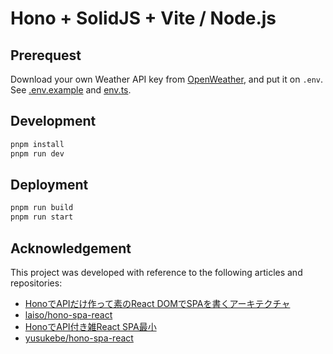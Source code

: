 # Hono + SolidJS + Vite / Node.js

## Prerequest

Download your own Weather API key from [OpenWeather](https://openweathermap.org/), and put it on `.env`.
See [.env.example](./.env.example) and [env.ts](./server/env.ts).

## Development

```bash
pnpm install
pnpm run dev
```

## Deployment

```bash
pnpm run build
pnpm run start
```

## Acknowledgement
This project was developed with reference to the following articles and repositories:

- [HonoでAPIだけ作って素のReact DOMでSPAを書くアーキテクチャ](https://zenn.dev/laiso/articles/c7eba95ce43feb)
- [laiso/hono-spa-react](https://github.com/laiso/hono-spa-react)
- [HonoでAPI付き雑React SPA最小](https://zenn.dev/yusukebe/articles/06d9cc1714bfb7)
- [yusukebe/hono-spa-react](https://github.com/yusukebe/hono-spa-react)

